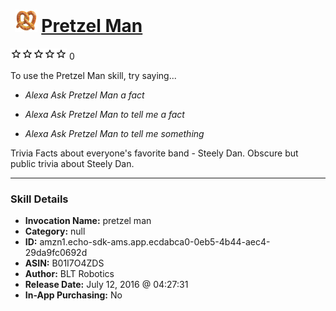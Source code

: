 # &nbsp;<img src="skill_icon" alt="Pretzel Man icon" width="36"> [Pretzel Man](http://alexa.amazon.com/#skills/amzn1.echo-sdk-ams.app.ecdabca0-0eb5-4b44-aec4-29da9fc0692d)
![0 stars](../../images/ic_star_border_black_18dp_1x.png)![0 stars](../../images/ic_star_border_black_18dp_1x.png)![0 stars](../../images/ic_star_border_black_18dp_1x.png)![0 stars](../../images/ic_star_border_black_18dp_1x.png)![0 stars](../../images/ic_star_border_black_18dp_1x.png) 0

To use the Pretzel Man skill, try saying...

* *Alexa Ask Pretzel Man a fact*

* *Alexa Ask Pretzel Man to tell me a fact*

* *Alexa Ask Pretzel Man to tell me something*

Trivia Facts about everyone's favorite band - Steely Dan. Obscure but public trivia about Steely Dan.

***

### Skill Details

* **Invocation Name:** pretzel man
* **Category:** null
* **ID:** amzn1.echo-sdk-ams.app.ecdabca0-0eb5-4b44-aec4-29da9fc0692d
* **ASIN:** B01I7O4ZDS
* **Author:** BLT Robotics
* **Release Date:** July 12, 2016 @ 04:27:31
* **In-App Purchasing:** No
